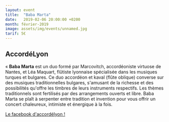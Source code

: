 ```yaml
---
layout: event
title:  "Baba Marta"
date:   2019-02-06 20:00:00 +0200
month: février-2019
image: assets/img/events/unnamed.jpg
tarif: 5€
---
```


## AccordéLyon  

« **Baba Marta** est un duo formé par Marcovitch, accordéoniste virtuose de Nantes, et Léa Maquart, flûtiste lyonnaise spécialisée dans les musiques turques et bulgares. Ce duo accordéon et kaval (flûte oblique) converse sur des musiques traditionnelles bulgares, s'amusant de la richesse et des possibilités qu'offre les timbres de leurs instruments respectifs. Les thèmes traditionnels sont fertilisés par des arrangements ouverts et libre. Baba Marta se plaît à serpenter entre tradition et invention pour vous offrir un concert chaleureux, intimiste et énergique à la fois.

[Le facebook d'accordélyon !](https://www.facebook.com/accordelyon/)
